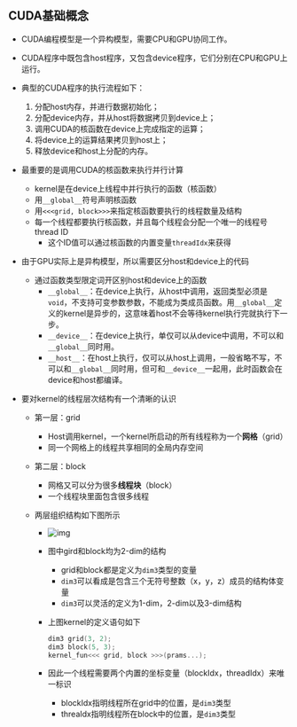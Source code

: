 ## CUDA基础概念

* CUDA编程模型是一个异构模型，需要CPU和GPU协同工作。
* CUDA程序中既包含host程序，又包含device程序，它们分别在CPU和GPU上运行。
* 典型的CUDA程序的执行流程如下：
  1. 分配host内存，并进行数据初始化；
  2. 分配device内存，并从host将数据拷贝到device上；
  3. 调用CUDA的核函数在device上完成指定的运算；
  4. 将device上的运算结果拷贝到host上；
  5. 释放device和host上分配的内存。
* 最重要的是调用CUDA的核函数来执行并行计算
  * kernel是在device上线程中并行执行的函数（核函数）
  * 用`__global__`符号声明核函数
  * 用`<<<grid, block>>>`来指定核函数要执行的线程数量及结构
  * 每一个线程都要执行核函数，并且每个线程会分配一个唯一的线程号thread ID
    * 这个ID值可以通过核函数的内置变量`threadIdx`来获得
* 由于GPU实际上是异构模型，所以需要区分host和device上的代码
  * 通过函数类型限定词开区别host和device上的函数
    * `__global__`：在device上执行，从host中调用，返回类型必须是`void`，不支持可变参数参数，不能成为类成员函数。用`__global__`定义的kernel是异步的，这意味着host不会等待kernel执行完就执行下一步。
    * `__device__`：在device上执行，单仅可以从device中调用，不可以和`__global__`同时用。
    * `__host__`：在host上执行，仅可以从host上调用，一般省略不写，不可以和`__global__`同时用，但可和`__device__`一起用，此时函数会在device和host都编译。

* 要对kernel的线程层次结构有一个清晰的认识

  * 第一层：grid

    * Host调用kernel，一个kernel所启动的所有线程称为一个**网格**（grid）
    * 同一个网格上的线程共享相同的全局内存空间

  * 第二层：block

    * 网格又可以分为很多**线程块**（block）
    * 一个线程块里面包含很多线程

  * 两层组织结构如下图所示

    * ![img](https://pic1.zhimg.com/80/v2-aa6aa453ff39aa7078dde59b59b512d8_720w.jpg)

    * 图中gird和block均为2-dim的结构

      * grid和block都是定义为`dim3`类型的变量
      * `dim3`可以看成是包含三个无符号整数（x，y，z）成员的结构体变量
      * `dim3`可以灵活的定义为1-dim，2-dim以及3-dim结构

    * 上图kernel的定义语句如下

      ~~~c++
      dim3 grid(3, 2);
      dim3 block(5, 3);
      kernel_fun<<< grid, block >>>(prams...);
      ~~~

    * 因此一个线程需要两个内置的坐标变量（blockIdx，threadIdx）来唯一标识

      * blockIdx指明线程所在grid中的位置，是`dim3`类型
      * threaIdx指明线程所在block中的位置，是`dim3`类型































